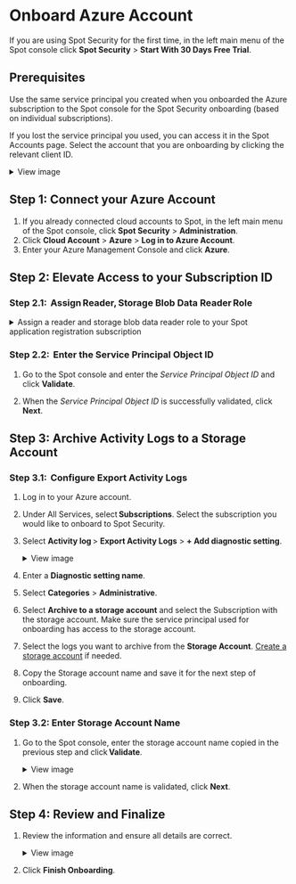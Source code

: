 # Onboard Azure Account

If you are using Spot Security for the first time, in the left main menu of the Spot console click **Spot Security** > **Start With 30 Days Free Trial**.  

## Prerequisites 

Use the same service principal you created when you onboarded the Azure subscription to the Spot console for the Spot Security onboarding (based on individual subscriptions).

If you lost the service principal you used, you can access it in the Spot Accounts page. Select the account that you are onboarding by clicking the relevant client ID.

 <details>
   <summary markdown="span">View image</summary>
    <img width="600" src="https://github.com/user-attachments/assets/93d2d563-08b5-46d8-bc20-f6791890211b" />
   
 </details>

## Step 1: Connect your Azure Account

1. If you already connected cloud accounts to Spot, in the left main menu of the Spot console, click **Spot Security** > **Administration**.
2. Click **Cloud Account** > **Azure** > **Log in to Azure Account**.
3. Enter your Azure Management Console and click **Azure**.

## Step 2:  Elevate Access to your Subscription ID

### Step 2.1:  Assign Reader, Storage Blob Data Reader Role

 <details>
   <summary markdown="span">Assign a reader and storage blob data reader role to your Spot application registration subscription</summary>
   
   <ol>
    <li>Log in to your Azure account.</li>
    <li>Under All Services, select <b>Subscriptions</b>. Select the subscription to connect to Spot Security.</li>
    <li>In the Subscription menu, select <b>Access Control (IAM)</b> and click <b>+ Add</b> > <b>Add role assignment</b>.</li>
   <li><p>Find and select the <i>Reader</i> role.</p>
      
  <details>
       <summary markdown="span">View image</summary>
         <img alt="get-started-azure10" src="https://github.com/user-attachments/assets/59fcefee-e795-4d25-a0b5-7d11606c1873" />
  </details>
  </li>
  <li>Click <b>Next</b>.</li>
  <li><p>On the Members tab:</p>
     <ol style="list-style-type: lower-alpha;">
      <li>Make sure <b>Assign access to</b> is set to <i>User, group, or service principal</i>.</li>
      <li>Click <b>+ Select Members</b>.</li>
      <li>Find and select the Spot application that you used during spot onboarding and click <b>Select</b>.</li>
      <li>Click <b>Next</b>.</li>
     </ol>
  </li>
  <li><p>Click <b>Review + assign</b> and wait for it to assign the <i>Reader</i> role to the Spot app registration.</p>
       <details>
       <summary markdown="span">View image</summary>
         <img alt="get-started-azure11" src="https://github.com/user-attachments/assets/a7ecacfc-d9d7-41b4-8090-0b1ebadcfaa4" />
         
   </details>
  </li>
  <li>Repeat steps 3-7 for the <i>Storage Blob Data Reader</i> role.</li>
  <li><p></p>Click the Role Assignments tab, search for your service principal, and make sure the app has both <i>Reader</i> and <i>Storage Blob Data Reader</i> roles assigned.</p>
     <details>
       <summary markdown="span">View image</summary>
         <img src="https://github.com/user-attachments/assets/9a71f311-2270-48f9-b679-fd9e6f75fcbc" />
       </details>
  </li>
  <li><p>Click on the service principal and copy the <i>Object ID</i> of the Application Service Principal and save it for the next step of onboarding.</p>
       <details>
        <summary markdown="span">View image</summary>
          <img src="https://github.com/user-attachments/assets/15cdaccd-2c9e-43df-a3c4-b9179b16cf0c" />
        </details>
   </li>

  </details>

### Step 2.2:  Enter the Service Principal Object ID

1. Go to the Spot console and enter the <i>Service Principal Object ID</i> and click **Validate**.

2. When the <i>Service Principal Object ID</i> is successfully validated, click **Next**.

## Step 3: Archive Activity Logs to a Storage Account

### Step 3.1:  Configure Export Activity Logs

1. Log in to your Azure account.
2. Under All Services, select **Subscriptions**. Select the subscription you would like to onboard to Spot Security.
3. Select **Activity log** > **Export Activity Logs** > **+ Add diagnostic setting**.

   <details>
    <summary markdown="span">View image</summary>
      <img src="https://github.com/user-attachments/assets/801fcb0e-8ea5-4f7c-860e-e5d51fc39e24" />
          
   </details>

4. Enter a **Diagnostic setting name**.
5. Select **Categories** > **Administrative**.
6. Select **Archive to a storage account** and select the Subscription with the storage account. Make sure the service principal used for onboarding has access to the storage account.
7. Select the logs you want to archive from the **Storage Account**. [Create a storage account](https://learn.microsoft.com/en-us/azure/storage/common/storage-account-create?tabs=azure-portal) if needed.
8. Copy the Storage account name and save it for the next step of onboarding.
9. Click **Save**.  

### Step 3.2: Enter Storage Account Name

1. Go to the Spot console, enter the storage account name copied in the previous step and click **Validate**.
   
   <details>
    <summary markdown="span">View image</summary>
      <img src="https://github.com/user-attachments/assets/f33b100b-5a4d-4a7a-b383-63c707bc272d" />
          
   </details>

2. When the storage account name is validated, click **Next**.  

## Step 4: Review and Finalize

1. Review the information and ensure all details are correct.
    <details>
     <summary markdown="span">View image</summary>
      <img src="https://github.com/user-attachments/assets/1358628d-cf21-43df-adb8-31561c9177f7" />
      
    </details>

2. Click **Finish Onboarding**.
